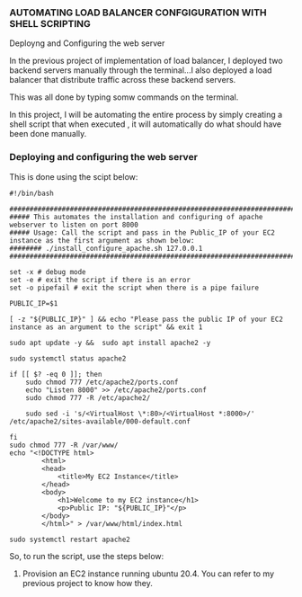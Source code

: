 ### AUTOMATING LOAD BALANCER CONFGIGURATION WITH SHELL SCRIPTING

Deployng and Configuring the  web server

In the previous project of implementation of load balancer, I deployed two backend servers manually through the terminal...I also deployed a load balancer that distribute traffic across these backend servers.

This was all done by typing somw commands on the terminal.

In this project, I will be automating the entire process by simply creating a shell script that when executed , it will automatically do what should have been done manually.

### Deploying and configuring the web server 

This is done using the scipt below:

```
#!/bin/bash

####################################################################################################################
##### This automates the installation and configuring of apache webserver to listen on port 8000
##### Usage: Call the script and pass in the Public_IP of your EC2 instance as the first argument as shown below:
######## ./install_configure_apache.sh 127.0.0.1
####################################################################################################################

set -x # debug mode
set -e # exit the script if there is an error
set -o pipefail # exit the script when there is a pipe failure

PUBLIC_IP=$1

[ -z "${PUBLIC_IP}" ] && echo "Please pass the public IP of your EC2 instance as an argument to the script" && exit 1

sudo apt update -y &&  sudo apt install apache2 -y

sudo systemctl status apache2

if [[ $? -eq 0 ]]; then
    sudo chmod 777 /etc/apache2/ports.conf
    echo "Listen 8000" >> /etc/apache2/ports.conf
    sudo chmod 777 -R /etc/apache2/

    sudo sed -i 's/<VirtualHost \*:80>/<VirtualHost *:8000>/' /etc/apache2/sites-available/000-default.conf

fi
sudo chmod 777 -R /var/www/
echo "<!DOCTYPE html>
        <html>
        <head>
            <title>My EC2 Instance</title>
        </head>
        <body>
            <h1>Welcome to my EC2 instance</h1>
            <p>Public IP: "${PUBLIC_IP}"</p>
        </body>
        </html>" > /var/www/html/index.html

sudo systemctl restart apache2

```

So, to run the script, use the steps below:

1) Provision an EC2 instance running ubuntu 20.4. You can refer to my previous project to know how they.



